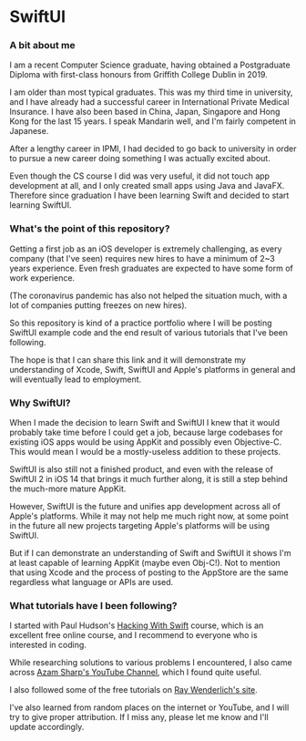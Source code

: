 # SwiftUI
### A bit about me

I am a recent Computer Science graduate, having obtained a Postgraduate Diploma with first-class honours from Griffith College Dublin in 2019.

I am older than most typical graduates. This was my third time in university, and I have already had a successful career in International Private Medical Insurance. I have also been based in China, Japan, Singapore and Hong Kong for the last 15 years. I speak Mandarin well, and I'm fairly competent in Japanese.

After a lengthy career in IPMI, I had decided to go back to university in order to pursue a new career doing something I was actually excited about.

Even though the CS course I did was very useful, it did not touch app development at all, and I only created small apps using Java and JavaFX. Therefore since graduation I have been learning Swift and decided to start learning SwiftUI. 

### What's the point of this repository? 

Getting a first job as an iOS developer is extremely challenging, as every company (that I've seen) requires new hires to have a minimum of 2~3 years experience. Even fresh graduates are expected to have some form of work experience.

(The coronavirus pandemic has also not helped the situation much, with a lot of companies putting freezes on new hires).

So this repository is kind of a practice portfolio where I will be posting SwiftUI example code and the end result of various tutorials that I've been following. 

The hope is that I can share this link and it will demonstrate my understanding of Xcode, Swift, SwiftUI and Apple's platforms in general and will eventually lead to employment. 

### Why SwiftUI?

When I made the decision to learn Swift and SwiftUI I knew that it would probably take time before I could get a job, because large codebases for existing iOS apps would be using AppKit and possibly even Objective-C. This would mean I would be a mostly-useless addition to these projects.

SwiftUI is also still not a finished product, and even with the release of SwiftUI 2 in iOS 14 that brings it much further along, it is still a step behind the much-more mature AppKit.

However, SwiftUI is the future and unifies app development across all of Apple's platforms. While it may not help me much right now, at some point in the future all new projects targeting Apple's platforms will be using SwiftUI.

But if I can demonstrate an understanding of Swift and SwiftUI it shows I'm at least capable of learning AppKit (maybe even Obj-C!). Not to mention that using Xcode and the process of posting to the AppStore are the same regardless what language or APIs are used.

### What tutorials have I been following? 

I started with Paul Hudson's <a href="https://www.hackingwithswift.com">Hacking With Swift</a> course, which is an excellent free online course, and I recommend to everyone who is interested in coding. 

While researching solutions to various problems I encountered, I also came across <a href="https://www.youtube.com/user/azamsharp/">Azam Sharp's YouTube Channel</a>, which I found quite useful. 

I also followed some of the free tutorials on <a href="https://www.raywenderlich.com/paths#ios">Ray Wenderlich's site</a>.

I've also learned from random places on the internet or YouTube, and I will try to give proper attribution. If I miss any, please let me know and I'll update accordingly. 

